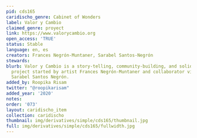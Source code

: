 ```yaml
---
pid: cds165
caridischo_genre: Cabinet of Wonders
label: Valor y Cambio
claimed_genre: proyect
link: https://www.valorycambio.org
open_access: 'TRUE'
status: Stable
language: en, es
creators: Frances Negrón-Muntaner, Sarabel Santos-Negrón
stewards: 
blurb: Valor y Cambio is a story-telling, community-building, and solidarity economy
  project started by artist Frances Negrón-Muntaner and collaborator visual artist
  Sarabel Santos Negrón.
added_by: Roopika Risam
twitter: "@roopikarisam"
added_year: '2020'
notes: 
order: '073'
layout: caridischo_item
collection: caridischo
thumbnail: img/derivatives/simple/cds165/thumbnail.jpg
full: img/derivatives/simple/cds165/fullwidth.jpg
---
```

